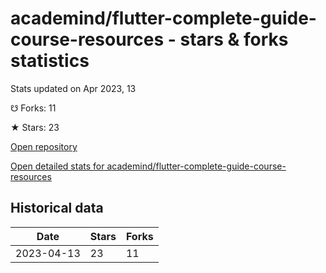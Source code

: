# academind/flutter-complete-guide-course-resources - stars & forks statistics

Stats updated on Apr 2023, 13

☋ Forks: 11

★ Stars: 23

[Open repository](https://github.com/academind/flutter-complete-guide-course-resources)

[Open detailed stats for academind/flutter-complete-guide-course-resources](https://reviewgithub.com/rep/academind/flutter-complete-guide-course-resources)

## Historical data
| Date | Stars | Forks |
|------|-------|-------|
| 2023-04-13 | 23 | 11 | 

